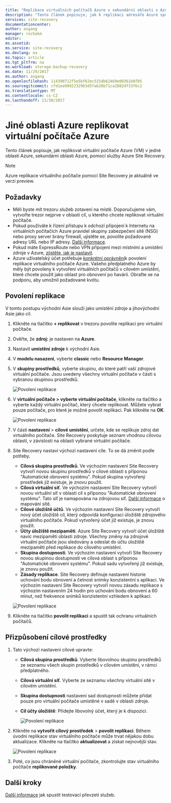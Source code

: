 ```yaml
---
title: "Replikace virtuálních počítačů Azure v sekundární oblasti s Azure Site Recovery | Microsoft Docs"
description: "Tento článek popisuje, jak k replikaci adresáře Azure spuštěné virtuální počítače v jedné oblasti Azure do jiné oblasti, pomocí služby Azure Site Recovery."
services: site-recovery
documentationcenter: 
author: asgang
manager: rochakm
editor: 
ms.assetid: 
ms.service: site-recovery
ms.devlang: na
ms.topic: article
ms.tgt_pltfrm: na
ms.workload: storage-backup-recovery
ms.date: 11/29/2017
ms.author: asgang
ms.openlocfilehash: 114390712f5e5bf62ec515db62469e09361b8f85
ms.sourcegitcommit: cfd1ea99922329b3d5fab26b71ca2882df33f6c2
ms.translationtype: MT
ms.contentlocale: cs-CZ
ms.lasthandoff: 11/30/2017
---
```

# <a name="replicate-azure-virtual-machines-to-another-azure-region"></a>Jiné oblasti Azure replikovat virtuální počítače Azure


Tento článek popisuje, jak replikovat virtuální počítače Azure (VM) v jedné oblasti Azure, sekundární oblasti Azure, pomocí služby Azure Site Recovery.

>[!NOTE]
>
> Azure replikace virtuálního počítače pomocí Site Recovery je aktuálně ve verzi preview.

## <a name="prerequisites"></a>Požadavky

* Měli byste mít trezoru služeb zotavení na místě. Doporučujeme vám, vytvořte trezor nejprve v oblasti cíl, u kterého chcete replikovat virtuální počítače.
* Pokud používáte k řízení přístupu k odchozí připojení k Internetu na virtuálních počítačích Azure pravidel skupiny zabezpečení sítě (NSG) nebo proxy server brány firewall, ujistěte se, povolíte požadované adresy URL nebo IP adresy. [Další informace](./site-recovery-azure-to-azure-networking-guidance.md).
* Pokud máte ExpressRoute nebo VPN připojení mezi místními a umístění zdroje v Azure, [zjistěte, jak je nastavit](site-recovery-azure-to-azure-networking-guidance.md#guidelines-for-existing-azure-to-on-premises-expressroutevpn-configuration).
* Azure uživatelský účet potřebuje [konkrétní oprávnění](../site-recovery-role-based-linked-access-control.md#permissions-required-to-enable-replication-for-new-virtual-machines)k povolení replikace virtuálního počítače Azure.
Vašeho předplatného Azure by měly být povoleny k vytvoření virtuálních počítačů v cílovém umístění, které chcete použít jako oblast pro obnovení po havárii. Obraťte se na podporu, aby umožnil požadované kvótu.

## <a name="enable-replication"></a>Povolení replikace

V tomto postupu východní Asie slouží jako umístění zdroje a jihovýchodní Asie jako cíl.

1. Klikněte na tlačítko **+ replikovat** v trezoru povolíte replikaci pro virtuální počítače.
2. Ověřte, že **zdroj:** je nastaven na **Azure**.
3. Nastavit **umístění zdroje** k východní Asie.
4. V **modelu nasazení**, vyberte **classic** nebo **Resource Manager**.
5. V **skupiny prostředků**, vyberte skupinu, do které patří vaší zdrojové virtuální počítače. Jsou uvedeny všechny virtuální počítače v části s vybranou skupinou prostředků.

    ![Povolení replikace](./media/site-recovery-replicate-azure-to-azure/enabledrwizard1.png)

6. V **virtuální počítače > vyberte virtuální počítače**, klikněte na tlačítko a vyberte každý virtuální počítač, který chcete replikovat. Můžete vybrat pouze počítače, pro které je možné povolit replikaci. Pak klikněte na **OK**.

    ![Povolení replikace](./media/site-recovery-replicate-azure-to-azure/virtualmachine_selection.png)
    
7. V části **nastavení** > **cílové umístění**, určete, kde se replikuje zdroj dat virtuálního počítače. Site Recovery poskytuje seznam vhodnou cílovou oblastí, v závislosti na oblasti vybrané virtuální počítače.
8. Site Recovery nastaví výchozí nastavení cíle. To se dá změnit podle potřeby.

    - **Cílová skupina prostředků**. Ve výchozím nastavení Site Recovery vytvoří novou skupinu prostředků v cílové oblasti s příponou "Automatické obnovení systému". Pokud skupina vytvořený prostředek již existuje, je znovu použít.
    - **Cílová virtuální síť**. Ve výchozím nastavení Site Recovery vytvoří novou virtuální síť v oblasti cíl s příponou "Automatické obnovení systému". Tato síť je namapována na zdrojovou síť. [Další informace](site-recovery-network-mapping-azure-to-azure.md) o mapování sítě.
    - **Cílové úložiště účtů**. Ve výchozím nastavení Site Recovery vytvoří nový účet úložiště cíl, který odpovídá konfiguraci úložiště zdrojového virtuálního počítače. Pokud vytvořený účet již existuje, je znovu použít.
    - **Účty úložiště mezipaměti**. Azure Site Recovery vytvoří účet úložiště navíc mezipaměti oblasti zdroje. Všechny změny na zdrojové virtuální počítače jsou sledovány a odeslat do účtu úložiště mezipaměti před replikace do cílového umístění.
    - **Skupina dostupnosti**. Ve výchozím nastavení vytvoří Site Recovery novou skupinou dostupnosti ve cílová oblast s příponou "Automatické obnovení systému". Pokud sadu vytvořený již existuje, je znovu použít.
    - **Zásady replikace**. Site Recovery definuje nastavení historie uchování bodu obnovení a četnost snímky konzistentní s aplikací. Ve výchozím nastavení Site Recovery vytvoří novou zásadu replikace s výchozím nastavením 24 hodin pro uchování bodu obnovení a 60 minut, než frekvence snímků konzistentní vzhledem k aplikaci.

    ![Povolení replikace](./media/site-recovery-replicate-azure-to-azure/enabledrwizard3.PNG)
9. Klikněte na tlačítko **povolit replikaci** a spustit tak ochranu virtuálních počítačů.

## <a name="customize-target-resources"></a>Přizpůsobení cílové prostředky

1. Tato výchozí nastavení cílové upravte:

    - **Cílová skupina prostředků**. Vyberte libovolnou skupinu prostředků ze seznamu všech skupin prostředků v cílovém umístění, v rámci předplatného.
    - **Cílová virtuální síť**. Vyberte ze seznamu všechny virtuální sítě v cílovém umístění.
    - **Skupina dostupnosti** nastavení sad dostupnosti můžete přidat pouze pro virtuální počítače umístěné v sadě v oblasti zdroje.
    - **Cíl účty úložiště**: Přidejte libovolný účet, který je k dispozici.

        ![Povolení replikace](./media/site-recovery-replicate-azure-to-azure/customize.PNG)

2. Klikněte na **vytvořit cílový prostředek** > **povolit replikaci**. Během úvodní replikace stav virtuálního počítače může trvat nějakou dobu aktualizace. Klikněte na tlačítko **aktualizovat** a získat nejnovější stav.

    ![Povolení replikace](./media/site-recovery-replicate-azure-to-azure/replicateditems.PNG)
    
3. Poté, co jsou chráněné virtuální počítače, zkontrolujte stav virtuálního počítače **replikované položky**.



## <a name="next-steps"></a>Další kroky
[Další informace](../azure-to-azure-tutorial-dr-drill.md) jak spustit testovací převzetí služeb.

